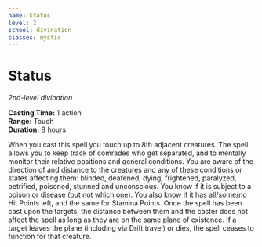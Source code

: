```yaml
---
name: Status
level: 2
school: divination
classes: mystic
---
```


# Status 
_2nd-level divination_ 

**Casting Time:** 1 action    
**Range:** Touch    
**Duration:** 8 hours

When you cast this spell you touch up to 8th adjacent creatures. The spell allows you to keep track of comrades who get separated, and to mentally monitor their relative positions and general conditions. You are aware of the direction of and distance to the creatures and any of these conditions or states affecting them: blinded, deafened, dying, frightened, paralyzed, petrified, poisoned, stunned and unconscious. You know if it is subject to a poison or disease (but not which one). You also know if it has all/some/no Hit Points left, and the same for Stamina Points. Once the spell has been cast upon the targets, the distance between them and the caster does not affect the spell as long as they are on the same plane of existence. If a target leaves the plane (including via Drift travel) or dies, the spell ceases to function for that creature.
